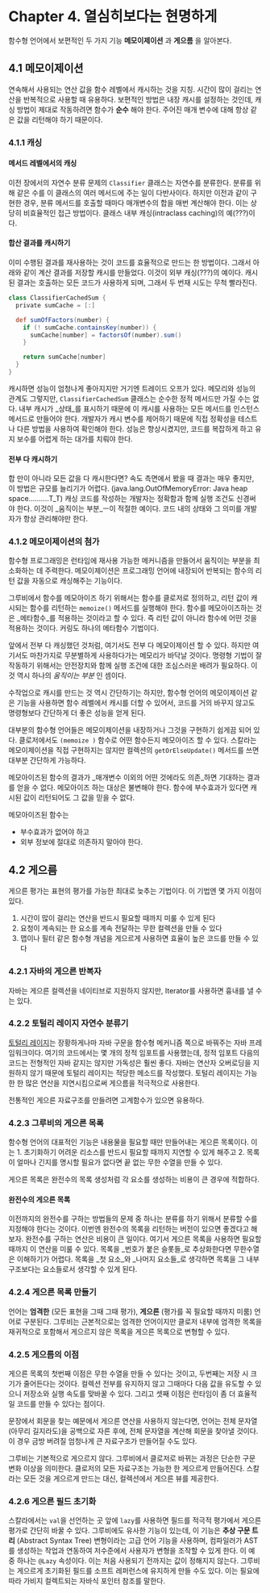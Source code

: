 # Chapter 4. 열심히보다는 현명하게

함수형 언어에서 보편적인 두 가지 기능 **메모이제이션** 과 **게으름** 을 알아본다.

## 4.1 메모이제이션

연속해서 사용되는 연산 값을 함수 레벨에서 캐시하는 것을 지칭. 시간이 많이 걸리는 연산을 반복적으로 사용할 때 유용하다. 보편적인 방법은 내장 캐시를 설정하는 것인데, 캐싱 방법이 제대로 작동하려면 함수가 **순수** 해야 한다. 주어진 매개 변수에 대해 항상 같은 값을 리턴해야 하기 때문이다.

### 4.1.1 캐싱

#### 메서드 레벨에서의 캐싱

이전 장에서의 자연수 분류 문제의 `Classifier` 클래스는 자연수를 분류한다. 분류를 위해 같은 수를 이 클래스의 여러 메서드에 주는 일이 다반사이다. 하지만 이전과 같이 구현한 경우, 분류 메서드를 호출할 때마다 매개변수의 합을 매번 계산해야 한다. 이는 상당히 비효율적인 접근 방법이다. 클래스 내부 캐싱\(intraclass caching\)의 예\(???\)이다.

#### 합산 결과를 캐시하기

이미 수행된 결과를 재사용하는 것이 코드를 효율적으로 만드는 한 방법이다. 그래서 아래와 같이 계산 결과를 저장할 캐시를 만들었다. 이것이 외부 캐싱\(???\)의 예이다. 캐시된 결과는 호출하는 모든 코드가 사용하게 되며, 그래서 두 번재 시도는 무척 빨라진다.

```groovy
class ClassifierCachedSum {
  private sumCache = [:]

  def sumOfFactors(number) {
    if (! sumCache.containsKey(number)) {
      sumCache[number] = factorsOf(number).sum()
    }

    return sumCache[number]
  }
}
```

캐시하면 성능이 엄청나게 좋아지지만 거기엔 트레이드 오프가 있다. 메모리와 성능의 관계도 그렇지만, `ClassifierCachedSum` 클래스는 순수한 정적 메서드만 가질 수는 없다. 내부 캐시가 _상태_를 표시하기 때문에 이 캐시를 사용하는 모든 메서드를 인스턴스 메서드로 만들어야 한다. 개발자가 캐시 변수를 제어하기 때문에 직접 정확성을 테스트나 다른 방법을 사용하여 확인해야 한다. 성능은 향상시켰지만, 코드를 복잡하게 하고 유지 보수를 어렵게 하는 대가를 치뤄야 한다.

#### 전부 다 캐시하기

합 만이 아니라 모든 값을 다 캐시한다면? 속도 측면에서 봤을 때 결과는 매우 좋지만, 이 방법은 규모를 늘리기가 어렵다. \(java.lang.OutOfMemoryError: Java heap space..........T\_T\) 캐싱 코드를 작성하는 개발자는 정확함과 함께 실행 조건도 신경써야 한다. 이것이 _움직이는 부분_ㅡ이 적절한 예이다. 코드 내의 상태와 그 의미를 개발자가 항상 관리해야만 한다.

### 4.1.2 메모이제이션의 첨가

함수형 프로그래밍은 런타임에 재사용 가능한 메커니즘을 만들어서 움직이는 부분을 최소화하는 데 주력한다. 메모이제이션은 프로그래밍 언어에 내장되어 반복되는 함수의 리턴 값을 자동으로 캐싱해주는 기능이다.

그루비에서 함수를 메모아이즈 하기 위해서는 함수를 클로저로 정의하고, 리턴 값이 캐시되는 함수를 리턴하는 `memoize()` 메서드를 실행해야 한다. 함수를 메모아이즈하는 것은 _메타함수_를 적용하는 것이라고 할 수 있다. 즉 리턴 값이 아니라 함수에 어떤 것을 적용하는 것이다. 커링도 하나의 메타함수 기법이다.

앞에서 전부 다 캐싱했던 것처럼, 여기서도 전부 다 메모이제이션 할 수 있다. 하지만 여기서도 마찬가지로 무분별하게 사용하다가는 메모리가 바닥날 것이다. 명령형 기법이 잘 작동하기 위해서는 안전장치와 함께 실행 조건에 대한 조심스러운 배려가 필요하다. 이것 역시 하나의 _움직이는 부분_ 인 셈이다.

수작업으로 캐시를 만드는 것 역시 간단하기는 하지만, 함수형 언어의 메모이제이션 같은 기능을 사용하면 함수 레벨에서 캐시를 더할 수 있어서, 코드를 거의 바꾸지 않고도 명령형보다 간단하게 더 좋은 성능을 얻게 된다.

대부분의 함수형 언어들은 메모이제이션을 내장하거나 그것을 구현하기 쉽게끔 되어 있다. 클로저에서도 `(memoize )` 함수로 어떤 함수든지 메모아이즈 할 수 있다. 스칼라는 메모이제이션을 직접 구현하지는 않지만 컬렉션의 `getOrElseUpdate()` 메서드를 쓰면 대부분 간단하게 가능하다.

메모아이즈된 함수의 결과가 _매개변수 이외의 어떤 것에라도 의존_하면 기대하는 결과를 얻을 수 없다. 메모아이즈 하는 대상은 불변해야 한다. 함수에 부수효과가 있다면 캐시된 값이 리턴되어도 그 값을 믿을 수 없다.

메모아이즈된 함수는

* 부수효과가 없어야 하고
* 외부 정보에 절대로 의존하지 말아야 한다.

## 4.2 게으름

게으른 평가는 표현의 평가를 가능한 최대로 늦추는 기법이다. 이 기법엔 몇 가지 이점이 있다.

1. 시간이 많이 걸리는 연산을 반드시 필요할 때까지 미룰 수 있게 된다
2. 요청이 계속되는 한 요소를 계속 전달하는 무한 컬렉션을 만들 수 있다
3. 맵이나 필터 같은 함수형 개념을 게으르게 사용하면 효율이 높은 코드를 만들 수 있다

### 4.2.1 자바의 게으른 반복자

자바는 게으른 컬렉션을 네이티브로 지원하지 않지만, Iterator를 사용하면 흉내를 낼 수는 있다.

### 4.2.2 토털리 레이지 자연수 분류기

[토털리 레이지](https://code.google.com/p/totallylazy)는 장황하게나마 자바 구문을 함수형 메커니즘 쪽으로 바꿔주는 자바 프레임워크이다. 여기의 코드에서는 몇 개의 정적 임포트를 사용했는데, 정적 임포트 다음의 코드는 전형적인 자바 같지는 않지만 가독성은 훨씬 좋다. 자바는 연산자 오버로딩을 지원하지 않기 때문에 토털리 레이지는 적당한 메소드를 작성했다. 토털리 레이지는 가능한 한 많은 연산을 지연시킴으로써 게으름을 적극적으로 사용한다.

전통적인 게으른 자료구조를 만들려면 고계함수가 있으면 유용하다.

### 4.2.3 그루비의 게으른 목록

함수형 언어의 대표적인 기능은 내용물을 필요할 때만 만들어내는 게으른 목록이다. 이는 1. 초기화하기 어려운 리소스를 반드시 필요할 때까지 지연할 수 있게 해주고 2. 목록이 얼마나 긴지를 명시할 필요가 없다면 끝 없는 무한 수열을 만들 수 있다.

게으른 목록은 완전수의 목록 생성처럼 각 요소를 생성하는 비용이 큰 경우에 적합하다.

#### 완전수의 게으른 목록

이전까지의 완전수를 구하는 방법들의 문제 중 하나는 분류를 하기 위해서 분류할 수를 지정해야 한다는 것이다. 이번엔 완전수의 목록을 리턴하는 버전이 있으면 좋겠다고 해보자. 완전수를 구하는 연산은 비용이 큰 일이다. 여기서 게으른 목록을 사용하면 필요할 때까지 이 연산을 미룰 수 있다. 목록을 _번호가 붙은 슬롯들_로 추상화한다면 무한수열은 이해하기가 어렵다. 목록을 _첫 요소_와 _나머지 요소들_로 생각하면 목록을 그 내부 구조보다는 요소들로서 생각할 수 있게 된다.

### 4.2.4 게으른 목록 만들기

언어는 **엄격한** \(모든 표현을 그때 그때 평가\), **게으른** \(평가를 꼭 필요할 때까지 미룸\) 언어로 구분된다. 그루비는 근본적으로는 엄격한 언어이지만 클로저 내부에 엄격한 목록을 재귀적으로 포함해서 게으르지 않은 목록을 게으른 목록으로 변형할 수 있다.

### 4.2.5 게으름의 이점

게으른 목록의 첫번째 이점은 무한 수열을 만들 수 있다는 것이고, 두번째는 저장 시 크기가 줄어든다는 것이다. 컬렉션 전부를 유지하지 않고 그때마다 다음 값을 유도할 수 있으니 저장소와 실행 속도를 맞바꿀 수 있다. 그리고 셋째 이점은 런타임이 좀 더 효율적일 코드를 만들 수 있다는 점이다.

문장에서 회문을 찾는 예문에서 게으른 연산을 사용하지 않는다면, 언어는 전체 문자열\(아무리 길지라도\)을 공백으로 자른 후에, 전체 문자열을 계산해 회문을 찾아낼 것이다. 이 경우 금방 버려질 엄청나게 큰 자료구조가 만들어질 수도 있다.

그루비는 기본적으로 게으르지 않다. 그루비에서 클로저로 바뀌는 과정은 단순한 구문 변화 이상을 의미한다. 클로저의 모든 자료구조는 가능한 한 게으르게 만들어진다. 스칼라는 모든 것을 게으르게 만드는 대신, 컬렉션에서 게으른 뷰를 제공한다.

### 4.2.6 게으른 필드 초기화

스칼라에서는 `val`을 선언하는 곳 앞에 `lazy`를 사용하면 필드를 적극적 평가에서 게으른 평가로 간단히 바꿀 수 있다. 그루비에도 유사한 기능이 있는데, 이 기능은 **추상 구문 트리** \(Abstract Syntax Tree\) 변형이라는 고급 언어 기능을 사용하며, 컴파일러가 AST를 생성하는 작업과 연동하여 저수준에서 사용자가 변형을 조작할 수 있게 한다. 이 예 중 하나는 `@Lazy` 속성이다. 이는 처음 사용되기 전까지는 값이 정해지지 않는다. 그루비는 게으르게 초기화된 필드를 소프트 레퍼런스에 유지하게 만들 수도 있다. 이는 필요에 따라 가비지 컬렉트되는 자바식 포인터 참조를 말한다.

